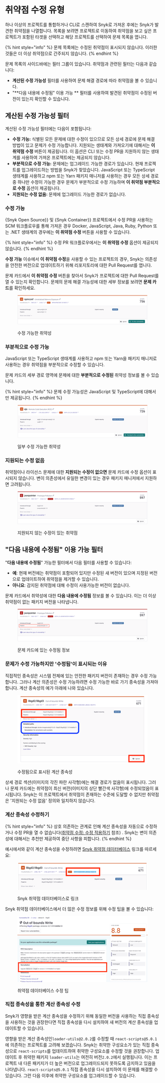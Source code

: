 # 취약점 수정 유형

하나 이상의 프로젝트를 통합하거나 CLI로 스캔하여 Snyk로 가져온 후에는 Snyk가 발견한 취약점을 나열합니다. 목록을 보려면 프로젝트로 이동하여 취약점을 보고 싶은 프로젝트가 포함된 타겟을 선택하고 해당 프로젝트를 선택하여 문제 목록을 엽니다.

{% hint style="info" %}
문제 목록에는 수정된 취약점이 표시되지 않습니다. 이러한 것들은 더 이상 취약점으로 간주되지 않습니다.
{% endhint %}

문제 목록의 사이드바에는 필터 그룹이 있습니다. 취약점과 관련된 필터는 다음과 같습니다:

- **계산된 수정 가능성** 필터를 사용하여 문제 해결 경로에 따라 취약점을 볼 수 있습니다.
- "**다음 내용에 수정됨" 이용 가능 ** 필터를 사용하여 발견된 취약점이 수정된 버전이 있는지 확인할 수 있습니다.

## 계산된 수정 가능성 필터

계산된 수정 가능성 필터에는 다음이 포함됩니다:

- **수정 가능:** 식별된 모든 문제에 대한 수정이 있으므로 모든 상세 경로에 문제 해결 방법이 있고 문제가 수정 가능합니다. 지원되는 생태계와 가져오기에 대해서는 **이 취약점 수정** 버튼이 제공됩니다. 이 옵션은 CLI 또는 수정 PR을 지원하지 않는 생태계를 사용하여 가져온 프로젝트에는 제공되지 않습니다.
- **부분적으로 수정 가능:** 문제에는 업그레이드 가능한 경로가 있습니다. 현재 프로젝트를 업그레이드하는 방법을 Snyk가 찾았습니다. JavaScript 또는 TypeScript 생태계를 사용하고 npm 또는 Yarn 패키지 매니저를 사용하는 경우 모든 상세 경로 중 하나만 수정이 가능한 경우 문제가 부분적으로 수정 가능하며 **이 취약점 부분적으로 수정** 옵션이 제공됩니다.
- **지원되는 수정 없음:** 문제에 업그레이드 가능한 경로가 없습니다.

### 수정 가능

{Snyk Open Source}} 및 {Snyk Container}} 프로젝트에서 수정 PR을 사용하는 SCM 워크플로우를 통해 가져온 경우 Docker, JavaScript, Java, Ruby, Python 또는 .NET 생태계의 경우에는 **이 취약점 수정** 버튼을 사용할 수 있습니다.

{% hint style="info" %}
수정 PR 워크플로우에서는 **이 취약점 수정** 옵션이 제공되지 않습니다.
{% endhint %}

**수정 가능** 이슈에서 **이 취약점 수정**을 사용할 수 있는 프로젝트의 경우, Snyk는 의존성을 안전한 버전으로 업데이트하기 위해 리포지토리에 대한 Pull Request를 엽니다.

문제 카드에서 **이 취약점 수정** 버튼을 찾아서 Snyk가 프로젝트에 대한 Pull Request를 열 수 있는지 확인합니다. 문제의 문제 해결 가능성에 대한 세부 정보를 보려면 **문제 카드**를 확인하세요.

<figure><img src="../../../.gitbook/assets/Fixable.png" alt="수정 가능한 취약성"><figcaption><p>수정 가능한 취약성</p></figcaption></figure>

### 부분적으로 수정 가능

JavaScript 또는 TypeScript 생태계를 사용하고 npm 또는 Yarn을 패키지 매니저로 사용하는 경우 취약점을 부분적으로 수정할 수 있습니다.

문제 카드의 세부 경로 영역에 문제에 대한 **부분적으로 수정된** 취약성 정보를 볼 수 있습니다.

{% hint style="info" %}
문제 수정 가능성은 JavaScript 및 TypeScript에 대해서만 제공됩니다.
{% endhint %}

<figure><img src="../../../.gitbook/assets/partially fixable.png" alt="일부 수정 가능한 취약성"><figcaption><p>일부 수정 가능한 취약성</p></figcaption></figure>

### 지원되는 수정 없음&#x20;

취약점이나 라이선스 문제에 대한 **지원되는 수정이 없으면** 문제 카드에 수정 옵션이 표시되지 않습니다. 변이 의존성에서 유일한 변경이 있는 경우 패키지 매니저에서 지원하면 고려됩니다.

<figure><img src="../../../.gitbook/assets/no supported fix.png" alt="지원되지 않는 수정이 있는 취약점"><figcaption><p>지원되지 않는 수정이 있는 취약점</p></figcaption></figure>

## "**다음 내용에 수정됨" 이용 가능 필터**

"**다음 내용에 수정됨**" 가능한 필터에서 다음 필터를 사용할 수 있습니다:

- **예**: 현재 버전에는 취약점이 포함되어 있지만 수정된 새 버전이 있으며 지정된 버전으로 업데이트하여 취약점을 제거할 수 있습니다.
- **아니요**: 감지된 취약점에 대해 수정이 사용가능한 버전이 없습니다.

문제 카드에서 취약성에 대한 **다음 내용에 수정됨** 정보를 볼 수 있습니다. 이는 더 이상 취약점이 없는 패키지 버전을 나타냅니다.&#x20;

<figure><img src="../../../.gitbook/assets/Fixed in - Yes.png" alt="문제 카드에 있는 수정됨 정보"><figcaption><p>문제 카드에 있는 수정됨 정보</p></figcaption></figure>

### 문제가 수정 가능하지만 '수정됨'이 표시되는 이유

직접적인 종속성은 시스템 전체에 있는 안전한 패키지 버전이 존재하는 경우 수정 가능합니다. 그러나 계산 의존성은 수정 가능하려면 수정 가능한 바로 가기 종속성을 가져야 합니다. 계산 종속성의 예가 아래에 나와 있습니다.&#x20;

<figure><img src="../../../.gitbook/assets/fix-desc-4 (1) (1) (1) (1).png" alt="수정됨으로 표시된 계산 종속성"><figcaption><p>수정됨으로 표시된 계산 종속성</p></figcaption></figure>

상세 경로 섹션(이미지의 각진 파란 사각형)에는 해결 경로가 없음이 표시됩니다. 그러나 문제 카드에는 취약점이 최신 버전(이미지의 상단 빨간색 사각형)에 수정되었음이 표시됩니다. Snyk는 이 프로젝트에서 취약점이 존재하는 수준에 도달할 수 없지만 취약점은 '지원되는 수정 없음' 정의와 일치하지 않습니다.

### 계산 종속성 수정하기

{% hint style="info" %}
상호 의존하는 관계로 인해 계산 종속성을 자동으로 수정하거나 수정 PR을 열 수 없습니다([취약점 수정: 수정 적용하기](fix-your-vulnerabilities.md#apply-fixes) 참조) . Snyk는 변이 의존성에 대해서는 추천만 제공하여 중단 사항을 피합니다.
{% endhint %}

예시에서와 같이 계산 종속성을 수정하려면 [Snyk 취약점 데이터베이스](snyk-vulnerability-database.md) 링크를 따르세요:

<figure><img src="../../../.gitbook/assets/fix-desc-5.png" alt="Snyk 취약점 데이터베이스로 링크"><figcaption><p>Snyk 취약점 데이터베이스로 링크</p></figcaption></figure>

Snyk 취약점 데이터베이스에서 더 많은 수정 정보를 위해 수정 팁을 볼 수 있습니다:

<figure><img src="../../../.gitbook/assets/fix-desc-6.png" alt="취약점 데이터베이스 수정 팁"><figcaption><p>취약점 데이터베이스 수정 팁</p></figcaption></figure>

### 직접 종속성을 통한 계산 종속성 수정

Snyk가 영향을 받은 계산 종속성을 수정하기 위해 동일한 버전을 사용하는 직접 종속성을 사용하는 것을 권장한다면 직접 종속성을 다시 설치하여 새 버전의 계산 종속성을 업데이트할 수 있습니다.

영향을 받은 계산 종속성인`loader-utils@2.0.2`를 수정할 때 `react-scripts@5.0.1`에 의존하는 프로젝트를 고려해 보겠습니다. Snyk는 취약한 구성요소가 있는 직접 종속성으로 `react-scripts`를 업데이트하여 취약한 구성요소를 수정할 것을 권장합니다. 업데이트 후 취약한 패키지 `loader-utils`는 여전히 버전`2.0.2`에서 실행됩니다. 이는 프로젝트 내 다른 패키지가 더 높은 버전으로 업그레이드되지 못하도록 금지하고 있음을 나타냅니다. `react-scripts@5.0.1` 직접 종속성을 다시 설치하여 이 문제를 해결할 수 있습니다. 그런 다음 이후에 취약한 구성요소를 업그레이드할 수 있습니다.